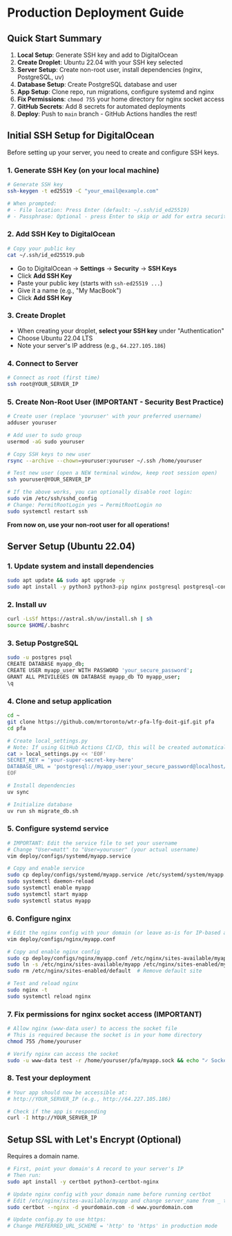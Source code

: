 # Production Deployment Guide

## Quick Start Summary

1. **Local Setup**: Generate SSH key and add to DigitalOcean
2. **Create Droplet**: Ubuntu 22.04 with your SSH key selected
3. **Server Setup**: Create non-root user, install dependencies (nginx, PostgreSQL, uv)
4. **Database Setup**: Create PostgreSQL database and user
5. **App Setup**: Clone repo, run migrations, configure systemd and nginx
6. **Fix Permissions**: `chmod 755` your home directory for nginx socket access
7. **GitHub Secrets**: Add 8 secrets for automated deployments
8. **Deploy**: Push to `main` branch - GitHub Actions handles the rest!

## Initial SSH Setup for DigitalOcean

Before setting up your server, you need to create and configure SSH keys.

### 1. Generate SSH Key (on your local machine)

```bash
# Generate SSH key
ssh-keygen -t ed25519 -C "your_email@example.com"

# When prompted:
# - File location: Press Enter (default: ~/.ssh/id_ed25519)
# - Passphrase: Optional - press Enter to skip or add for extra security
```

### 2. Add SSH Key to DigitalOcean

```bash
# Copy your public key
cat ~/.ssh/id_ed25519.pub
```

- Go to DigitalOcean → **Settings** → **Security** → **SSH Keys**
- Click **Add SSH Key**
- Paste your public key (starts with `ssh-ed25519 ...`)
- Give it a name (e.g., "My MacBook")
- Click **Add SSH Key**

### 3. Create Droplet

- When creating your droplet, **select your SSH key** under "Authentication"
- Choose Ubuntu 22.04 LTS
- Note your server's IP address (e.g., `64.227.105.186`)

### 4. Connect to Server

```bash
# Connect as root (first time)
ssh root@YOUR_SERVER_IP
```

### 5. Create Non-Root User (IMPORTANT - Security Best Practice)

```bash
# Create user (replace 'youruser' with your preferred username)
adduser youruser

# Add user to sudo group
usermod -aG sudo youruser

# Copy SSH keys to new user
rsync --archive --chown=youruser:youruser ~/.ssh /home/youruser

# Test new user (open a NEW terminal window, keep root session open)
ssh youruser@YOUR_SERVER_IP

# If the above works, you can optionally disable root login:
sudo vim /etc/ssh/sshd_config
# Change: PermitRootLogin yes → PermitRootLogin no
sudo systemctl restart ssh
```

**From now on, use your non-root user for all operations!**

## Server Setup (Ubuntu 22.04)

### 1. Update system and install dependencies

```bash
sudo apt update && sudo apt upgrade -y
sudo apt install -y python3 python3-pip nginx postgresql postgresql-contrib git
```

### 2. Install uv

```bash
curl -LsSf https://astral.sh/uv/install.sh | sh
source $HOME/.bashrc
```

### 3. Setup PostgreSQL

```bash
sudo -u postgres psql
CREATE DATABASE myapp_db;
CREATE USER myapp_user WITH PASSWORD 'your_secure_password';
GRANT ALL PRIVILEGES ON DATABASE myapp_db TO myapp_user;
\q
```

### 4. Clone and setup application

```bash
cd ~
git clone https://github.com/mrtoronto/wtr-pfa-lfg-doit-gif.git pfa
cd pfa

# Create local_settings.py
# Note: If using GitHub Actions CI/CD, this will be created automatically on deploy
cat > local_settings.py << 'EOF'
SECRET_KEY = 'your-super-secret-key-here'
DATABASE_URL = 'postgresql://myapp_user:your_secure_password@localhost/myapp_db'
EOF

# Install dependencies
uv sync

# Initialize database
uv run sh migrate_db.sh
```

### 5. Configure systemd service

```bash
# IMPORTANT: Edit the service file to set your username
# Change "User=matt" to "User=youruser" (your actual username)
vim deploy/configs/systemd/myapp.service

# Copy and enable service
sudo cp deploy/configs/systemd/myapp.service /etc/systemd/system/myapp.service
sudo systemctl daemon-reload
sudo systemctl enable myapp
sudo systemctl start myapp
sudo systemctl status myapp
```

### 6. Configure nginx

```bash
# Edit the nginx config with your domain (or leave as-is for IP-based access)
vim deploy/configs/nginx/myapp.conf

# Copy and enable nginx config
sudo cp deploy/configs/nginx/myapp.conf /etc/nginx/sites-available/myapp
sudo ln -s /etc/nginx/sites-available/myapp /etc/nginx/sites-enabled/myapp
sudo rm /etc/nginx/sites-enabled/default  # Remove default site

# Test and reload nginx
sudo nginx -t
sudo systemctl reload nginx
```

### 7. Fix permissions for nginx socket access (IMPORTANT)

```bash
# Allow nginx (www-data user) to access the socket file
# This is required because the socket is in your home directory
chmod 755 /home/youruser

# Verify nginx can access the socket
sudo -u www-data test -r /home/youruser/pfa/myapp.sock && echo "✓ Socket accessible" || echo "✗ Permission issue"
```

### 8. Test your deployment

```bash
# Your app should now be accessible at:
# http://YOUR_SERVER_IP (e.g., http://64.227.105.186)

# Check if the app is responding
curl -I http://YOUR_SERVER_IP
```

## Setup SSL with Let's Encrypt (Optional)

Requires a domain name.

```bash
# First, point your domain's A record to your server's IP
# Then run:
sudo apt install -y certbot python3-certbot-nginx

# Update nginx config with your domain name before running certbot
# Edit /etc/nginx/sites-available/myapp and change server_name from _ to yourdomain.com
sudo certbot --nginx -d yourdomain.com -d www.yourdomain.com

# Update config.py to use https:
# Change PREFERRED_URL_SCHEME = 'http' to 'https' in production mode
```

